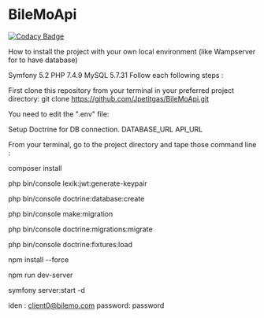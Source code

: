 # BileMoApi

[![Codacy Badge](https://app.codacy.com/project/badge/Grade/a64dfa77793a473f8b17157f41ad7ff4)](https://www.codacy.com/gh/Jpetitgas/BileMoApi/dashboard?utm_source=github.com&amp;utm_medium=referral&amp;utm_content=Jpetitgas/BileMoApi&amp;utm_campaign=Badge_Grade)

How to install the project with your own local environment (like Wampserver for to have database)

Symfony 5.2
PHP 7.4.9
MySQL 5.7.31
Follow each following steps :

First clone this repository from your terminal in your preferred project directory:
git clone https://github.com/Jpetitgas/BileMoApi.git

You need to edit the ".env" file:

Setup Doctrine for DB connection.
DATABASE_URL
API_URL

From your terminal, go to the project directory and tape those command line :

composer install

php bin/console lexik:jwt:generate-keypair

php bin/console doctrine:database:create

php bin/console make:migration

php bin/console doctrine:migrations:migrate

php bin/console doctrine:fixtures:load

npm install --force

npm run dev-server

symfony server:start -d

iden : client0@bilemo.com  password: password
